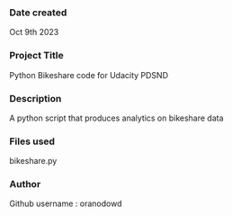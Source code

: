 ### Date created
Oct 9th 2023

### Project Title
Python Bikeshare code for Udacity PDSND

### Description
A python script that produces analytics on bikeshare data

### Files used
bikeshare.py

### Author
Github username : oranodowd

